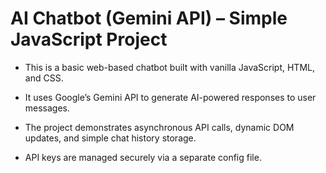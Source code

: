 # AI Chatbot (Gemini API) – Simple JavaScript Project

* This is a basic web-based chatbot built with vanilla JavaScript, HTML, and CSS. 

* It uses Google’s Gemini API to generate AI-powered responses to user messages. 

* The project demonstrates asynchronous API calls, dynamic DOM updates, and simple chat history storage. 

* API keys are managed securely via a separate config file.
